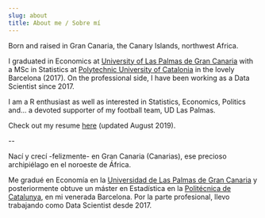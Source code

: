 ```yaml
---
slug: about
title: About me / Sobre mí
---
```


Born and raised in Gran Canaria, the Canary Islands, northwest Africa.

I graduated in Economics at [University of Las Palmas de Gran Canaria](https://www.ulpgc.es) with a MSc in Statistics at [Polytechnic University of Catalonia](https://www.upc.edu/en) in the lovely Barcelona (2017). On the professional side, I have been working as a Data Scientist since 2017.

I am a R enthusiast as well as interested in Statistics, Economics, Politics and… a devoted supporter of my football team, UD Las Palmas.

Check out my resume [here](jorge_lopez_perez_aug20.pdf) (updated August 2019).


--


Nací y crecí -felizmente- en Gran Canaria (Canarias), ese precioso archipiélago en el noroeste de África.

Me gradué en Economía en la [Universidad de Las Palmas de Gran Canaria](https://www.ulpgc.es) y posteriormente obtuve un máster en Estadística en la [Politécnica de Catalunya](https://www.upc.edu/en), en mi venerada Barcelona. Por la parte profesional, llevo trabajando como Data Scientist desde 2017.
